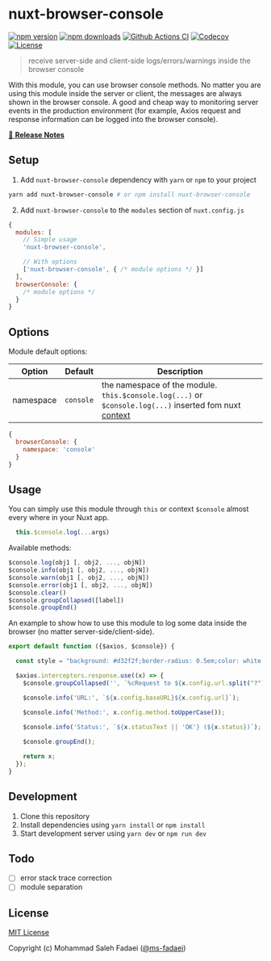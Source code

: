 # nuxt-browser-console

[![npm version][npm-version-src]][npm-version-href]
[![npm downloads][npm-downloads-src]][npm-downloads-href]
[![Github Actions CI][github-actions-ci-src]][github-actions-ci-href]
[![Codecov][codecov-src]][codecov-href]
[![License][license-src]][license-href]

> receive server-side and client-side logs/errors/warnings inside the browser console <br>

With this module, you can use browser console methods. No matter you are using this module inside the server or client, the messages are always shown in the browser console. A good and cheap way to monitoring server events in the production environment (for example, Axios request and response information can be logged into the browser console).

[📖 **Release Notes**](./CHANGELOG.md)

## Setup

1. Add `nuxt-browser-console` dependency with `yarn` or `npm` to your project

```bash
yarn add nuxt-browser-console # or npm install nuxt-browser-console
```

2. Add `nuxt-browser-console` to the `modules` section of `nuxt.config.js`

```js
{
  modules: [
    // Simple usage
    'nuxt-browser-console',

    // With options
    ['nuxt-browser-console', { /* module options */ }]
  ],
  browserConsole: {
    /* module options */
  }
}
```

## Options
Module default options:


| Option | Default | Description |
| ------ | ------- | ----------- |
| namespace | `console` | the namespace of the module. `this.$console.log(...)` or `$console.log(...)` inserted fom nuxt [context](https://nuxtjs.org/docs/2.x/concepts/context-helpers) |


```js
{
  browserConsole: {
    namespace: 'console'
  }
}
```

## Usage
You can simply use this module through `this` or context `$console` almost every where in your Nuxt app.

```js
  this.$console.log(...args)
```

Available methods:
```js
$console.log(obj1 [, obj2, ..., objN])
$console.info(obj1 [, obj2, ..., objN])
$console.warn(obj1 [, obj2, ..., objN])
$console.error(obj1 [, obj2, ..., objN])
$console.clear()
$console.groupCollapsed([label])
$console.groupEnd()
```

An example to show how to use this module to log some data inside the browser (no matter server-side/client-side).
```js
export default function ({$axios, $console}) {

  const style = "background: #d32f2f;border-radius: 0.5em;color: white;font-weight: bold;padding: 2px 0.5em;";

  $axios.interceptors.response.use((x) => {
    $console.groupCollapsed('', `%cRequest to ${x.config.url.split("?")[0]}`, style);

    $console.info('URL:', `${x.config.baseURL}${x.config.url}`);

    $console.info('Method:', x.config.method.toUpperCase());

    $console.info('Status:', `${x.statusText || 'OK'} (${x.status})`);
    
    $console.groupEnd();

    return x;
  });
}
```

## Development

1. Clone this repository
2. Install dependencies using `yarn install` or `npm install`
3. Start development server using `yarn dev` or `npm run dev`

## Todo

* [ ] error stack trace correction
* [ ] module separation

## License

[MIT License](./LICENSE)

Copyright (c) Mohammad Saleh Fadaei ([@ms-fadaei](https://github.com/ms-fadaei))

<!-- Badges -->
[npm-version-src]: https://img.shields.io/npm/v/nuxt-browser-console/latest.svg
[npm-version-href]: https://npmjs.com/package/nuxt-browser-console

[npm-downloads-src]: https://img.shields.io/npm/dt/nuxt-browser-console.svg
[npm-downloads-href]: https://npmjs.com/package/nuxt-browser-console

[github-actions-ci-src]: https://github.com/ms-fadaei/nuxt-browser-console/workflows/ci/badge.svg
[github-actions-ci-href]: https://github.com/ms-fadaei/nuxt-browser-console/actions?query=workflow%3Aci

[codecov-src]: https://img.shields.io/codecov/c/github/ms-fadaei/nuxt-browser-console.svg
[codecov-href]: https://codecov.io/gh/ms-fadaei/nuxt-browser-console

[license-src]: https://img.shields.io/npm/l/nuxt-browser-console.svg
[license-href]: https://npmjs.com/package/nuxt-browser-console
